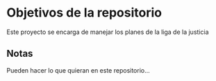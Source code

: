 # Objetivos de la repositorio

Este proyecto se encarga de manejar los planes de la liga de la justicia


## Notas
Pueden hacer lo que quieran en este repositorio...

